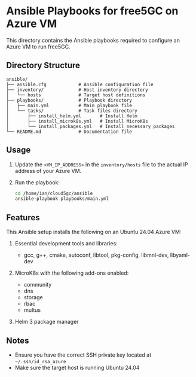 # Ansible Playbooks for free5GC on Azure VM

This directory contains the Ansible playbooks required to configure an Azure VM to run free5GC.

## Directory Structure

```
ansible/
├── ansible.cfg            # Ansible configuration file
├── inventory/             # Host inventory directory
│   └── hosts              # Target host definitions
├── playbooks/             # Playbook directory
│   ├── main.yml           # Main playbook file
│   └── tasks/             # Task files directory
│       ├── install_helm.yml       # Install Helm
│       ├── install_microk8s.yml   # Install MicroK8s
│       └── install_packages.yml   # Install necessary packages
└── README.md              # Documentation file
```

## Usage

1. Update the `<VM_IP_ADDRESS>` in the `inventory/hosts` file to the actual IP address of your Azure VM.

2. Run the playbook:
   ```bash
   cd /home/ian/cloud5gc/ansible
   ansible-playbook playbooks/main.yml
   ```

## Features

This Ansible setup installs the following on an Ubuntu 24.04 Azure VM:

1. Essential development tools and libraries:
   - gcc, g++, cmake, autoconf, libtool, pkg-config, libmnl-dev, libyaml-dev

2. MicroK8s with the following add-ons enabled:
   - community
   - dns
   - storage
   - rbac
   - multus

3. Helm 3 package manager

## Notes

- Ensure you have the correct SSH private key located at `~/.ssh/id_rsa_azure`
- Make sure the target host is running Ubuntu 24.04
